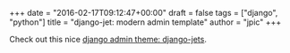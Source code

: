 +++
date = "2016-02-17T09:12:47+00:00"
draft = false
tags = ["django", "python"]
title = "django-jet: modern admin template"
author = "jpic"
+++

Check out this nice [django admin theme: django-jets](https://github.com/geex-arts/django-jet).

